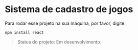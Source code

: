 <h1>Sistema de cadastro de jogos</h1>

Para rodar esse projeto na sua máquina, por favor, digite:

```
npm install react
```

> Status do projeto: Em desenvolvimento.
